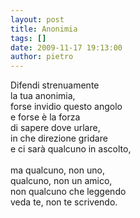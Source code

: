 ```yaml
---
layout: post
title: Anonimia
tags: []
date: 2009-11-17 19:13:00
author: pietro
---
```

Difendi strenuamente<br/>la tua anonimia,<br/>forse invidio questo angolo<br/>e forse è la forza<br/>di sapere dove urlare,<br/>in che direzione gridare<br/>e ci sarà qualcuno in ascolto,<br/><br/>ma qualcuno, non uno,<br/>qualcuno, non un amico,<br/>non qualcuno che leggendo<br/>veda te, non te scrivendo.
